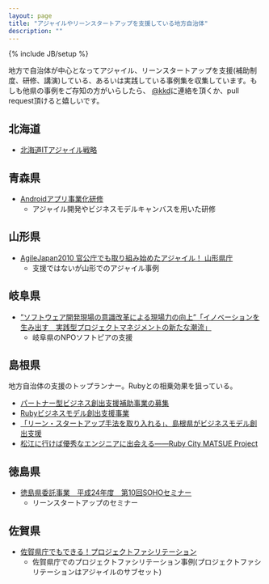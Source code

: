 ```yaml
---
layout: page
title: "アジャイルやリーンスタートアップを支援している地方自治体"
description: ""
---
```

{% include JB/setup %}

 地方で自治体が中心となってアジャイル、リーンスタートアップを支援(補助制度、研修、講演)している、あるいは実践している事例集を収集しています。もしも他県の事例をご存知の方がいらしたら、 [@kkd](http://twitter.com/kkd)に連絡を頂くか、pull request頂けると嬉しいです。

## 北海道

* [北海道ITアジャイル戦略](http://www.hkd.meti.go.jp/hokim/h23itagile/index.htm)

## 青森県

* [Androidアプリ事業化研修](http://www.pref.aomori.lg.jp/release/2012/43522.html)
  * アジャイル開発やビジネスモデルキャンバスを用いた研修

## 山形県

* [AgileJapan2010 官公庁でも取り組み始めたアジャイル！ 山形県庁](http://www.slideshare.net/AgileJapan/agilejapan2010)
  *  支援ではないが山形でのアジャイル事例

## 岐阜県

* [”ソフトウェア開発現場の意識改革による現場力の向上”「イノベーションを生み出す　実践型プロジェクトマネジメントの新たな潮流」](http://www.softopia.or.jp/training/seminar20130604/)
  * 岐阜県のNPOソフトピアの支援

## 島根県

地方自治体の支援のトップランナー。Rubyとの相乗効果を狙っている。

* [パートナー型ビジネス創出支援補助事業の募集](http://www.pref.shimane.lg.jp/itsangyo/partner-business.html)
* [Rubyビジネスモデル創出支援事業](http://www.pref.shimane.lg.jp/itsangyo/2013_05_ruby_biz_model.html)
* [「リーン・スタートアップ手法を取り入れる」、島根県がビジネスモデル創出支援](http://itpro.nikkeibp.co.jp/article/NEWS/20120702/406943/)
* [松江に行けば優秀なエンジニアに出会える——Ruby City MATSUE Project](http://www.ashita-lab.jp/special/925/)

## 徳島県

* [徳島県委託事業　平成24年度　第10回SOHOセミナー](http://www.lifeness.jp/1068)
  *  リーンスタートアップのセミナー

## 佐賀県

* [佐賀県庁でもできる！プロジェクトファシリテーション](http://www.slideshare.net/hiranabe/agilejapan2010-saga-prefecture-higashi)
  * 佐賀県庁でのプロジェクトファシリテーション事例(プロジェクトファシリテーションはアジャイルのサブセット)




